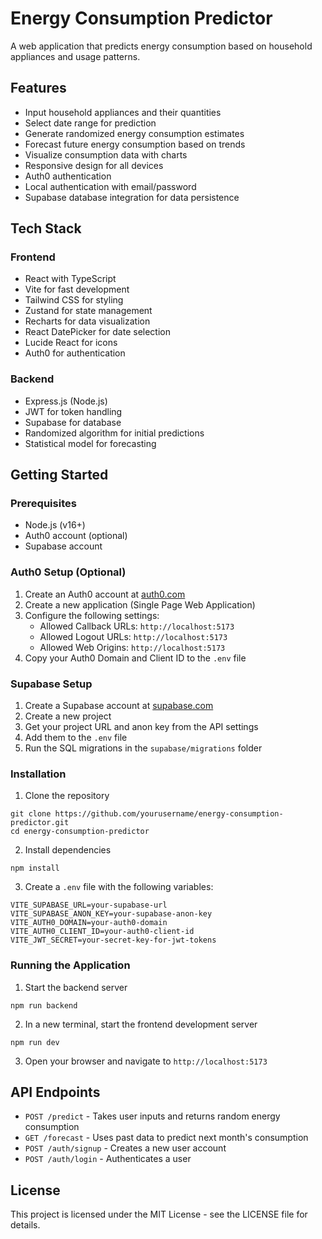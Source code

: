 # Energy Consumption Predictor

A web application that predicts energy consumption based on household appliances and usage patterns.

## Features

- Input household appliances and their quantities
- Select date range for prediction
- Generate randomized energy consumption estimates
- Forecast future energy consumption based on trends
- Visualize consumption data with charts
- Responsive design for all devices
- Auth0 authentication
- Local authentication with email/password
- Supabase database integration for data persistence

## Tech Stack

### Frontend
- React with TypeScript
- Vite for fast development
- Tailwind CSS for styling
- Zustand for state management
- Recharts for data visualization
- React DatePicker for date selection
- Lucide React for icons
- Auth0 for authentication

### Backend
- Express.js (Node.js)
- JWT for token handling
- Supabase for database
- Randomized algorithm for initial predictions
- Statistical model for forecasting

## Getting Started

### Prerequisites
- Node.js (v16+)
- Auth0 account (optional)
- Supabase account

### Auth0 Setup (Optional)

1. Create an Auth0 account at [auth0.com](https://auth0.com)
2. Create a new application (Single Page Web Application)
3. Configure the following settings:
   - Allowed Callback URLs: `http://localhost:5173`
   - Allowed Logout URLs: `http://localhost:5173`
   - Allowed Web Origins: `http://localhost:5173`
4. Copy your Auth0 Domain and Client ID to the `.env` file

### Supabase Setup

1. Create a Supabase account at [supabase.com](https://supabase.com)
2. Create a new project
3. Get your project URL and anon key from the API settings
4. Add them to the `.env` file
5. Run the SQL migrations in the `supabase/migrations` folder

### Installation

1. Clone the repository
```
git clone https://github.com/yourusername/energy-consumption-predictor.git
cd energy-consumption-predictor
```

2. Install dependencies
```
npm install
```

3. Create a `.env` file with the following variables:
```
VITE_SUPABASE_URL=your-supabase-url
VITE_SUPABASE_ANON_KEY=your-supabase-anon-key
VITE_AUTH0_DOMAIN=your-auth0-domain
VITE_AUTH0_CLIENT_ID=your-auth0-client-id
VITE_JWT_SECRET=your-secret-key-for-jwt-tokens
```

### Running the Application

1. Start the backend server
```
npm run backend
```

2. In a new terminal, start the frontend development server
```
npm run dev
```

3. Open your browser and navigate to `http://localhost:5173`

## API Endpoints

- `POST /predict` - Takes user inputs and returns random energy consumption
- `GET /forecast` - Uses past data to predict next month's consumption
- `POST /auth/signup` - Creates a new user account
- `POST /auth/login` - Authenticates a user

## License

This project is licensed under the MIT License - see the LICENSE file for details.